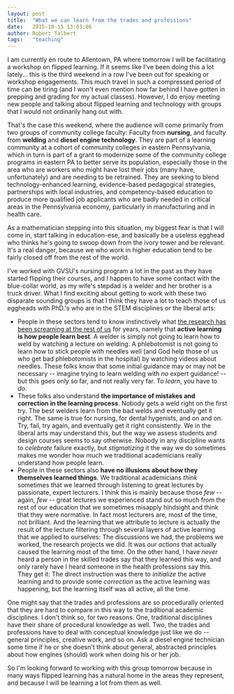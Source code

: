 ```yaml
---
layout: post
title:  "What we can learn from the trades and professions"
date:   2015-10-15 13:03:06  
author: Robert Talbert
tags: 	"teaching"
---
```

I am currently en route to Allentown, PA where tomorrow I will be facilitating a workshop on flipped learning. If it seems like I've been doing this a lot lately... this is the third weekend in a row I've been out for speaking or workshop engagements. This much travel in such a compressed period of time can be tiring (and I won't even mention how far behind I have gotten in prepping and grading for my actual classes). However, I do enjoy meeting new people and talking about flipped learning and technology with groups that I would not ordinarily hang out with. 

That's the case this weekend, where the audience will come primarily from two groups of community college faculty: Faculty from __nursing__, and faculty from __welding__ and __diesel engine technology__. They are part of a learning community at a cohort of community colleges in eastern Pennsylvania, which in turn is part of a grant to modernize some of the community college programs in eastern PA to better serve its population, especially those in the area who are workers who might have lost their jobs (many have, unfortunately) and are needing to be retrained. They are seeking to blend technology-enhanced learning, evidence-based pedagogical strategies, partnerships with local industries, and competency-based education to produce more qualified job applicants who are badly needed in critical areas in the Pennsylvania economy, particularly in manufacturing and in health care. 

As a mathematician stepping into this situation, my biggest fear is that I will come in, start talking in education-ese, and basically be a useless egghead who thinks he's going to swoop down from the ivory tower and be relevant. It's a real danger, because we who work in higher education tend to be fairly closed off from the rest of the world. 

I've worked with GVSU's nursing program a lot in the past as they have started flipping their courses, and I happen to have some contact with the blue-collar world, as my wife's stepdad is a welder and her brother is a truck driver. What I find exciting about getting to work with these two disparate sounding groups is that I think they have a lot to teach those of us eggheads with PhD.'s who are in the STEM disciplines or the liberal arts: 

+ People in these sectors tend to know instinctively what [the research has been screaming at the rest of us](http://www.pnas.org/content/111/23/8410.abstract) for years, namely that __active learning is how people learn best__. A welder is simply not going to learn how to weld by watching a lecture on welding. A phlebotomist is not going to learn how to stick people with needles well (and God help those of us who get bad phlebotomists in the hospital) by watching videos about needles. These folks know that some initial guidance may or may not be necessary -- imagine trying to learn welding with _no_ expert guidance! -- but this goes only so far, and not really very far. To _learn_, you have to _do_. 
+ These folks also understand __the importance of mistakes and correction in the learning process__. Nobody gets a weld right on the first try. The best welders learn from the bad welds and eventually get it right. The same is true for nursing, for dental hygenists, and on and on. Try, fail, try again, and eventually get it right consistently. We in the liberal arts may understand this, but the way we assess students and design courses seems to say otherwise. Nobody in any discipline wants to _celebrate_ failure exactly, but _stigmatizing_ it the way we do sometimes makes me wonder how much we traditional academicians really understand how people learn.  
+ People in these sectors also __have no illusions about how they themselves learned things__. We traditional academicians _think_ sometimes that we learned through listening to great lectures by passionate, expert lecturers. I think this is mainly because those _few_ -- again, _few_ -- great lectures we experienced stand out so much from the rest of our education that we sometimes misapply hindsight and think that they were normative. In fact most lecturers are, most of the time, not brilliant. And the learning that we attribute to lecture is actually the result of the lecture filtering through several layers of active learning that we applied to ourselves: The discussions we had, the problems we worked, the research projects we did. It was _our actions_ that actually caused the learning most of the time. On the other hand, I have _never_ heard a person in the skilled trades say that they learned this way, and only rarely have I heard someone in the health professions say this. They get it: The direct instruction was there to _initialize_ the active learning and to provide some _correction_ as the active learning was happening, but the learning itself was all active, all the time. 

One might say that the trades and professions are so procedurally oriented that they are hard to compare in this way to the traditional academic disciplines. I don't think so, for two reasons. One, traditional disciplines have their share of procedural knowledge as well. Two, the trades and professions have to deal with conceptual knowledge just like we do -- general principles, creative work, and so on. Ask a diesel engine technician some time if he or she doesn't think about general, abstracted principles about how engines (should) work when doing his or her job. 

So I'm looking forward to working with this group tomorrow because in many ways flipped learning has a natural home in the areas they represent, and because I will be learning a lot from them as well. 
